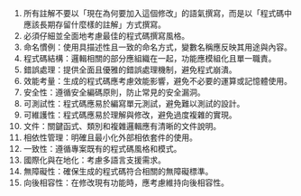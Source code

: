 1. 所有註解不要以「現在為何要加入這個修改」的語氣撰寫，而是以「程式碼中應該長期存留什麼樣的註解」方式撰寫。
2. 必須仔細並全面地考慮最佳的程式碼撰寫風格。
3. 命名慣例：使用具描述性且一致的命名方式，變數名稱應反映其用途與內容。
4. 程式碼結構：邏輯相關的部分應組織在一起，功能應模組化且單一職責。
5. 錯誤處理：提供全面且優雅的錯誤處理機制，避免程式崩潰。
6. 效能考量：生成的程式碼應考慮效能影響，避免不必要的運算或記憶體使用。
7. 安全性：遵循安全編碼原則，防止常見的安全漏洞。
8. 可測試性：程式碼應易於編寫單元測試，避免難以測試的設計。
9. 可維護性：程式碼應易於理解與修改，避免過度複雜的實現。
10. 文件：關鍵函式、類別和複雜邏輯應有清晰的文件說明。
11. 相依性管理：明確且最小化外部相依套件的使用。
12. 一致性：遵循專案既有的程式碼風格和模式。
13. 國際化與在地化：考慮多語言支援需求。
14. 無障礙性：確保生成的程式碼符合相關的無障礙標準。
15. 向後相容性：在修改現有功能時，應考慮維持向後相容性。